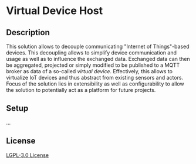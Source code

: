# Virtual Device Host

## Description

This solution allows to decouple communicating "Internet of Things"-based devices.
This decoupling allows to simplify device communication and usage as well as to influence the exchanged data. 
Exchanged data can then be aggregated, projected or simply modified to be published to a MQTT broker as data of a so-called *virtual device*. Effectively, this allows to virtualize IoT devices and thus abstract from existing sensors and actors.
Focus of the solution lies in extensibility as well as configurability to allow the solution to potentially act as a platform for future projects.

## Setup

...

## License

[LGPL-3.0 License](/LICENSE)
